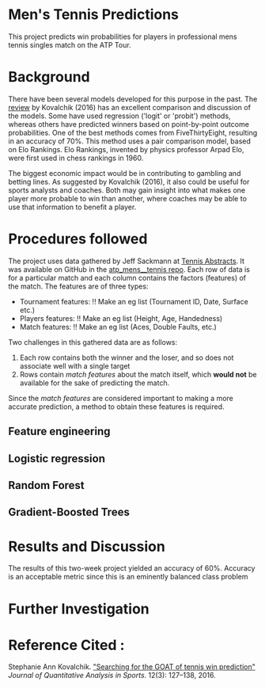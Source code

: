 # Men's Tennis Predictions

This project predicts win probabilities for players in professional mens tennis singles match on the ATP Tour.  

# Background
There have been several models developed for this purpose in the past. The [review](http://vuir.vu.edu.au/34652/1/jqas-2015-0059.pdf) by Kovalchik (2016) has an excellent comparison and discussion of the models. Some have used regression ('logit' or 'probit') methods, whereas others have predicted winners based on point-by-point outcome probabilities.  One of the best methods comes from FiveThirtyEight, resulting in an accuracy of 70%.  This method uses a pair comparison model, based on Elo Rankings.  Elo Rankings, invented by physics professor Arpad Elo, were first used in chess rankings in 1960.

The biggest economic impact would be in contributing to gambling and betting lines.  As suggested by Kovalchik (2016), it also could be useful for sports analysts and coaches. Both may gain insight into what makes one player more probable to win than another, where coaches may be able to use that information to benefit a player.

# Procedures followed

The project uses data gathered by Jeff Sackmann at [Tennis Abstracts](link). It was available on GitHub in the [atp_mens__tennis repo](link).  Each row of data is for a particular match and each column contains the factors (features) of the match.  The features are of three types:
* Tournament features: !! Make an eg list (Tournament ID, Date, Surface etc.)
* Players features:  !! Make an eg list (Height, Age, Handedness)
* Match features: !! Make an eg list (Aces, Double Faults, etc.)

Two challenges in this gathered data are as follows:
1. Each row contains both the winner and the loser, and so does not associate well with a single target
2. Rows contain _match features_ about the match itself, which **would not** be available for the sake of predicting the match.

Since the _match features_ are considered important to making a more accurate prediction, a method to obtain these features is required.

## Feature engineering




## Logistic regression

## Random Forest

## Gradient-Boosted Trees

# Results and Discussion

The results of this two-week project yielded an accuracy of 60%. Accuracy is an acceptable metric since this is an eminently balanced class problem

# Further Investigation



# Reference Cited :
Stephanie Ann Kovalchik. ["Searching for the GOAT of tennis win prediction"](http://vuir.vu.edu.au/34652/1/jqas-2015-0059.pdf) _Journal of Quantitative Analysis in Sports_. 12(3): 127–138, 2016.
